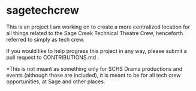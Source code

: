 # sagetechcrew

This is an project I am working on to create a more centralized location for all things related to the Sage Creek Technical Theatre Crew, henceforth referred to simply as tech crew.

If you would like to help progress this project in any way, please submit a pull request to CONTRIBUTIONS.md .

*This is not meant as something only for SCHS Drama productions and events (although those are included), it is meant to be for all tech crew opportunities, at Sage and other places.
